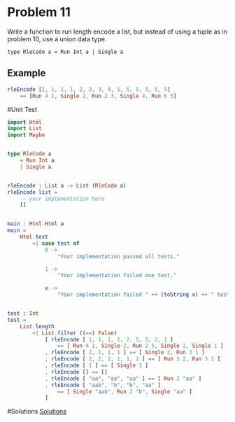 # Problem 11
Write a function to run length encode a list, but instead of using a tuple as in problem 10, use a union data type. 

```
type RleCode a = Run Int a | Single a
```

## Example

```elm
rleEncode [1, 1, 1, 1, 2, 3, 3, 4, 5, 5, 5, 5, 5, 5] 
    == [Run 4 1, Single 2, Run 2 3, Single 4, Run 6 5]
```

#Unit Test

```elm
import Html
import List
import Maybe


type RleCode a
    = Run Int a
    | Single a


rleEncode : List a -> List (RleCode a)
rleEncode list =
    -- your implementation here
    []


main : Html.Html a
main =
    Html.text
        <| case test of
            0 ->
                "Your implementation passed all tests."

            1 ->
                "Your implementation failed one test."

            x ->
                "Your implementation failed " ++ (toString x) ++ " tests."


test : Int
test =
    List.length
        <| List.filter ((==) False)
            [ rleEncode [ 1, 1, 1, 1, 2, 5, 5, 2, 1 ]
                == [ Run 4 1, Single 2, Run 2 5, Single 2, Single 1 ]
            , rleEncode [ 2, 1, 1, 1 ] == [ Single 2, Run 3 1 ]
            , rleEncode [ 2, 2, 2, 1, 1, 1 ] == [ Run 3 2, Run 3 1 ]
            , rleEncode [ 1 ] == [ Single 1 ]
            , rleEncode [] == []
            , rleEncode [ "aa", "aa", "aa" ] == [ Run 3 "aa" ]
            , rleEncode [ "aab", "b", "b", "aa" ]
                == [ Single "aab", Run 2 "b", Single "aa" ]
            ]

```

#Solutions
[Solutions](../s/s11.md)
